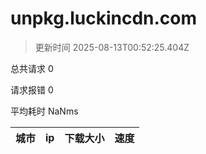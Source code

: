 
  # unpkg.luckincdn.com

  > 更新时间 2025-08-13T00:52:25.404Z
  
  总共请求 0

  请求报错 0

  平均耗时 NaNms

|城市|ip|下载大小|速度|
|-----|----------|---|---|

  